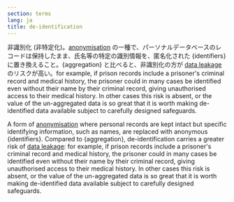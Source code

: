 ```yaml
---
section: terms
lang: ja
title: de-identification
---
```


非識別化 (非特定化)。[anonymisation](/glossary/ja/terms/anonymisation/) の一種で、パーソナルデータベースのレコードは保持したまま、氏名等の特定の識別情報を、匿名化された {identifiers} に置き換えること。{aggregation} と比べると、非識別化の方が [data leakage](/glossary/ja/terms/data-leakage/) のリスクが高い。for example, if prison records include a prisoner's criminal record and medical history, the prisoner could in many cases be identified even without their name by their criminal record, giving unauthorised access to their medical history. In other cases this risk is absent, or the value of the un-aggregated data is so great that it is worth making de-identified data available subject to carefully designed safeguards.

A form of [anonymisation](/glossary/en/terms/anonymisation/) where personal records are kept intact but specific identifying information, such as names, are replaced with anonymous {identifiers}. Compared to {aggregation}, de-identification carries a greater risk of [data leakage](/glossary/en/terms/data-leakage/): for example, if prison records include a prisoner's criminal record and medical history, the prisoner could in many cases be identified even without their name by their criminal record, giving unauthorised access to their medical history. In other cases this risk is absent, or the value of the un-aggregated data is so great that it is worth making de-identified data available subject to carefully designed safeguards.
